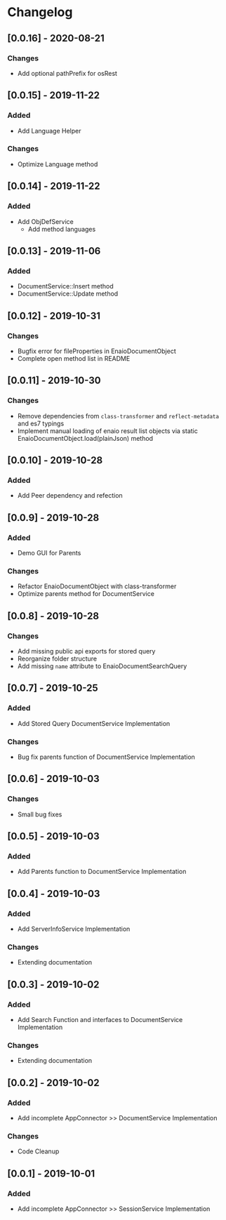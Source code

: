 # Changelog

## [0.0.16] - 2020-08-21

### Changes

- Add optional pathPrefix for osRest 

## [0.0.15] - 2019-11-22

### Added

- Add Language Helper 
  
### Changes

- Optimize Language method

## [0.0.14] - 2019-11-22

### Added

- Add ObjDefService 
  - Add method languages

## [0.0.13] - 2019-11-06

### Added

- DocumentService::Insert method
- DocumentService::Update method

## [0.0.12] - 2019-10-31

### Changes

- Bugfix error for fileProperties in EnaioDocumentObject
- Complete open method list in README

## [0.0.11] - 2019-10-30

### Changes

- Remove dependencies from `class-transformer` and `reflect-metadata` and es7 typings
- Implement manual loading of enaio result list objects via static EnaioDocumentObject.load(plainJson) method

## [0.0.10] - 2019-10-28

### Added

- Add Peer dependency and refection

## [0.0.9] - 2019-10-28

### Added

- Demo GUI for Parents

### Changes

- Refactor EnaioDocumentObject with class-transformer
- Optimize parents method for DocumentService

## [0.0.8] - 2019-10-28

### Changes

- Add missing public api exports for stored query
- Reorganize folder structure
- Add missing `name` attribute to EnaioDocumentSearchQuery

## [0.0.7] - 2019-10-25

### Added

- Add Stored Query DocumentService Implementation

### Changes

- Bug fix parents function of DocumentService Implementation

## [0.0.6] - 2019-10-03

### Changes

- Small bug fixes


## [0.0.5] - 2019-10-03

### Added

- Add Parents function to DocumentService Implementation

## [0.0.4] - 2019-10-03

### Added

- Add ServerInfoService Implementation

### Changes

- Extending documentation

## [0.0.3] - 2019-10-02

### Added

- Add Search Function and interfaces to DocumentService Implementation

### Changes

- Extending documentation

## [0.0.2] - 2019-10-02

### Added

- Add incomplete AppConnector >> DocumentService Implementation

### Changes

- Code Cleanup

## [0.0.1] - 2019-10-01

### Added

- Add incomplete AppConnector >> SessionService Implementation
